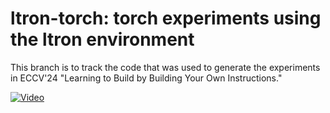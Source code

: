 # ltron-torch: torch experiments using the ltron environment
This branch is to track the code that was used to generate the experiments in ECCV'24 "Learning to Build by Building Your Own Instructions."

[![Video](https://drive.google.com/uc?export=download&id=1t66IqZI5VhYiuqgcphX93oj70EAxvn0A)]([https://drive.google.com/file/d/1kThh00ifMactuzyeldFCn72LSRKOhpEm](https://drive.google.com/uc?export=download&id=1kThh00ifMactuzyeldFCn72LSRKOhpEm))
